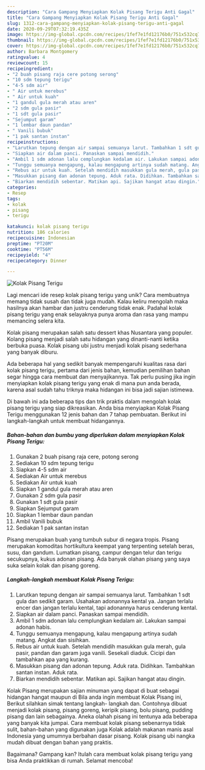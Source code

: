 ```yaml
---
description: "Cara Gampang Menyiapkan Kolak Pisang Terigu Anti Gagal"
title: "Cara Gampang Menyiapkan Kolak Pisang Terigu Anti Gagal"
slug: 1312-cara-gampang-menyiapkan-kolak-pisang-terigu-anti-gagal
date: 2020-09-29T07:32:19.435Z
image: https://img-global.cpcdn.com/recipes/1fef7e1fd12176b0/751x532cq70/kolak-pisang-terigu-foto-resep-utama.jpg
thumbnail: https://img-global.cpcdn.com/recipes/1fef7e1fd12176b0/751x532cq70/kolak-pisang-terigu-foto-resep-utama.jpg
cover: https://img-global.cpcdn.com/recipes/1fef7e1fd12176b0/751x532cq70/kolak-pisang-terigu-foto-resep-utama.jpg
author: Barbara Montgomery
ratingvalue: 4
reviewcount: 15
recipeingredient:
- "2 buah pisang raja cere potong serong"
- "10 sdm tepung terigu"
- "4-5 sdm air"
- " Air untuk merebus"
- " Air untuk kuah"
- "1 gandul gula merah atau aren"
- "2 sdm gula pasir"
- "1 sdt gula pasir"
- "Sejumput garam"
- "1 lembar daun pandan"
- " Vanili bubuk"
- "1 pak santan instan"
recipeinstructions:
- "Larutkan tepung dengan air sampai semuanya larut. Tambahkan 1 sdt gula dan sedikit garam. Usahakan adonannya kental ya. Jangan terlalu encer dan jangan terlalu kental, tapi adonannya harus cenderung kental."
- "Siapkan air dalam panci. Panaskan sampai mendidih."
- "Ambil 1 sdm adonan lalu cemplungkan kedalam air. Lakukan sampai adonan habis."
- "Tunggu semuanya mengapung, kalau mengapung artinya sudah matang. Angkat dan sisihkan."
- "Rebus air untuk kuah. Setelah mendidih masukkan gula merah, gula pasir, pandan dan garam juga vanili. Sesekali diaduk. Cicipi dan tambahkan apa yang kurang."
- "Masukkan pisang dan adonan tepung. Aduk rata. Didihkan. Tambahkan santan instan. Aduk rata."
- "Biarkan mendidih sebentar. Matikan api. Sajikan hangat atau dingin."
categories:
- Resep
tags:
- kolak
- pisang
- terigu

katakunci: kolak pisang terigu 
nutrition: 186 calories
recipecuisine: Indonesian
preptime: "PT20M"
cooktime: "PT56M"
recipeyield: "4"
recipecategory: Dinner

---
```



![Kolak Pisang Terigu](https://img-global.cpcdn.com/recipes/1fef7e1fd12176b0/751x532cq70/kolak-pisang-terigu-foto-resep-utama.jpg)

Lagi mencari ide resep kolak pisang terigu yang unik? Cara membuatnya memang tidak susah dan tidak juga mudah. Kalau keliru mengolah maka hasilnya akan hambar dan justru cenderung tidak enak. Padahal kolak pisang terigu yang enak selayaknya punya aroma dan rasa yang mampu memancing selera kita.

Kolak pisang merupakan salah satu dessert khas Nusantara yang populer. Kolang pisang menjadi salah satu hidangan yang dinanti-nanti ketika berbuka puasa. Kolak pisang ubi justru menjadi kolak pisang sederhana yang banyak diburu.

Ada beberapa hal yang sedikit banyak mempengaruhi kualitas rasa dari kolak pisang terigu, pertama dari jenis bahan, kemudian pemilihan bahan segar hingga cara membuat dan menyajikannya. Tak perlu pusing jika ingin menyiapkan kolak pisang terigu yang enak di mana pun anda berada, karena asal sudah tahu triknya maka hidangan ini bisa jadi sajian istimewa.


Di bawah ini ada beberapa tips dan trik praktis dalam mengolah kolak pisang terigu yang siap dikreasikan. Anda bisa menyiapkan Kolak Pisang Terigu menggunakan 12 jenis bahan dan 7 tahap pembuatan. Berikut ini langkah-langkah untuk membuat hidangannya.

<!--inarticleads1-->

##### Bahan-bahan dan bumbu yang diperlukan dalam menyiapkan Kolak Pisang Terigu:

1. Gunakan 2 buah pisang raja cere, potong serong
1. Sediakan 10 sdm tepung terigu
1. Siapkan 4-5 sdm air
1. Sediakan  Air untuk merebus
1. Sediakan  Air untuk kuah
1. Siapkan 1 gandul gula merah atau aren
1. Gunakan 2 sdm gula pasir
1. Gunakan 1 sdt gula pasir
1. Siapkan Sejumput garam
1. Siapkan 1 lembar daun pandan
1. Ambil  Vanili bubuk
1. Sediakan 1 pak santan instan


Pisang merupakan buah yang tumbuh subur di negara tropis. Pisang merupakan komoditas hortikultura keempat yang terpenting setelah beras, susu, dan gandum. Lumatkan pisang, campur dengan telur dan terigu secukupnya, kukus adonan pisang. Ada banyak olahan pisang yang saya suka selain kolak dan pisang goreng. 

<!--inarticleads2-->

##### Langkah-langkah membuat Kolak Pisang Terigu:

1. Larutkan tepung dengan air sampai semuanya larut. Tambahkan 1 sdt gula dan sedikit garam. Usahakan adonannya kental ya. Jangan terlalu encer dan jangan terlalu kental, tapi adonannya harus cenderung kental.
1. Siapkan air dalam panci. Panaskan sampai mendidih.
1. Ambil 1 sdm adonan lalu cemplungkan kedalam air. Lakukan sampai adonan habis.
1. Tunggu semuanya mengapung, kalau mengapung artinya sudah matang. Angkat dan sisihkan.
1. Rebus air untuk kuah. Setelah mendidih masukkan gula merah, gula pasir, pandan dan garam juga vanili. Sesekali diaduk. Cicipi dan tambahkan apa yang kurang.
1. Masukkan pisang dan adonan tepung. Aduk rata. Didihkan. Tambahkan santan instan. Aduk rata.
1. Biarkan mendidih sebentar. Matikan api. Sajikan hangat atau dingin.


Kolak Pisang merupakan sajian minuman yang dapat di buat sebagai hidangan hangat maupun di Bila anda ingin membuat Kolak Pisang ini, Berikut silahkan simak tentang langkah- langkah dan. Contohnya dibuat menjadi kolak pisang, pisang goreng, keripik pisang, bolu pisang, pudding pisang dan lain sebagainya. Aneka olahah pisang ini tentunya ada beberapa yang banyak kita jumpai. Cara membuat kolak pisang sebenarnya tidak sulit, bahan-bahan yang digunakan juga Kolak adalah makanan manis asal Indonesia yang umumnya berbahan dasar pisang. Kolak pisang ubi nangka mudah dibuat dengan bahan yang praktis. 

Bagaimana? Gampang kan? Itulah cara membuat kolak pisang terigu yang bisa Anda praktikkan di rumah. Selamat mencoba!
